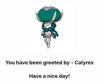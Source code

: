 <p align="center">
            <img src="https://raw.githubusercontent.com/PokeAPI/sprites/master/sprites/pokemon/898.png" width="150" height="150">
          </p>
          <h3 align="center">You have been greeted by - <b>Calyrex</b></h3>
          <h3 align="center">Have a nice day!</h3>
        